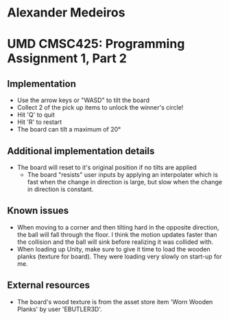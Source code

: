 # Alexander Medeiros
# UMD CMSC425: Programming Assignment 1, Part 2

## Implementation

* Use the arrow keys or "WASD" to tilt the board
* Collect 2 of the pick up items to unlock the winner's circle!
* Hit 'Q' to quit
* Hit 'R' to restart
* The board can tilt a maximum of 20°

## Additional implementation details

* The board will reset to it's original position if no tilts are applied
    * The board "resists" user inputs by applying an interpolater which is fast when the change in direction is large, but slow when the change in direction is constant.
	
## Known issues

* When moving to a corner and then tilting hard in the opposite direction, the ball will fall through the floor. I think the motion updates faster than the collision and the ball will sink before realizing it was collided with.
* When loading up Unity, make sure to give it time to load the wooden planks (texture for board). They were loading very slowly on start-up for me.

## External resources

* The board's wood texture is from the asset store item 'Worn Wooden Planks' by user 'EBUTLER3D'.